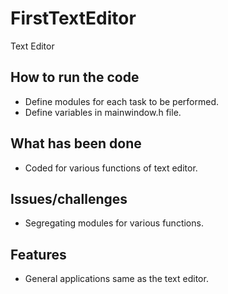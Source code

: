# FirstTextEditor
 Text Editor

## How to run the code

- Define modules for each task to be performed.
- Define variables in mainwindow.h file. 

## What has been done
- Coded for various functions of text editor.

## Issues/challenges
- Segregating modules for various functions.


## Features
- General applications same as the text editor.

